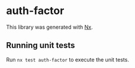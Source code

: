 # auth-factor

This library was generated with [Nx](https://nx.dev).

## Running unit tests

Run `nx test auth-factor` to execute the unit tests.
